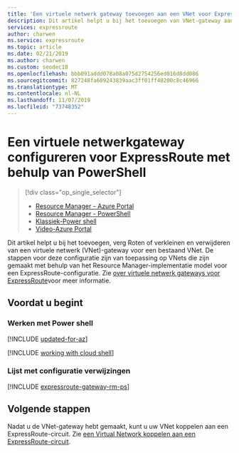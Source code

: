 ```yaml
---
title: 'Een virtuele netwerk gateway toevoegen aan een VNet voor ExpressRoute: Power shell: Azure | Microsoft Docs'
description: Dit artikel helpt u bij het toevoegen van VNet-gateway aan een al gemaakte Resource Manager VNet voor ExpressRoute.
services: expressroute
author: charwen
ms.service: expressroute
ms.topic: article
ms.date: 02/21/2019
ms.author: charwen
ms.custom: seodec18
ms.openlocfilehash: bbb091addd078a08a075d2754256ed016d8dd086
ms.sourcegitcommit: 827248fa609243839aac3ff01ff40200c8c46966
ms.translationtype: MT
ms.contentlocale: nl-NL
ms.lasthandoff: 11/07/2019
ms.locfileid: "73748352"
---
```

# <a name="configure-a-virtual-network-gateway-for-expressroute-using-powershell"></a>Een virtuele netwerkgateway configureren voor ExpressRoute met behulp van PowerShell
> [!div class="op_single_selector"]
> * [Resource Manager - Azure Portal](expressroute-howto-add-gateway-portal-resource-manager.md)
> * [Resource Manager - PowerShell](expressroute-howto-add-gateway-resource-manager.md)
> * [Klassiek-Power shell](expressroute-howto-add-gateway-classic.md)
> * [Video-Azure Portal](https://azure.microsoft.com/documentation/videos/azure-expressroute-how-to-create-a-vpn-gateway-for-your-virtual-network)
> 
> 

Dit artikel helpt u bij het toevoegen, verg Roten of verkleinen en verwijderen van een virtuele netwerk (VNet)-gateway voor een bestaand VNet. De stappen voor deze configuratie zijn van toepassing op VNets die zijn gemaakt met behulp van het Resource Manager-implementatie model voor een ExpressRoute-configuratie. Zie [over virtuele netwerk gateways voor ExpressRoute](expressroute-about-virtual-network-gateways.md)voor meer informatie.

## <a name="before-beginning"></a>Voordat u begint

### <a name="working-with-powershell"></a>Werken met Power shell

[!INCLUDE [updated-for-az](../../includes/hybrid-az-ps.md)]

[!INCLUDE [working with cloud shell](../../includes/expressroute-cloudshell-powershell-about.md)]

### <a name="configuration-reference-list"></a>Lijst met configuratie verwijzingen

[!INCLUDE [expressroute-gateway-rm-ps](../../includes/expressroute-gateway-rm-ps-include.md)]

## <a name="next-steps"></a>Volgende stappen
Nadat u de VNet-gateway hebt gemaakt, kunt u uw VNet koppelen aan een ExpressRoute-circuit. Zie [een Virtual Network koppelen aan een ExpressRoute-circuit](expressroute-howto-linkvnet-arm.md).
